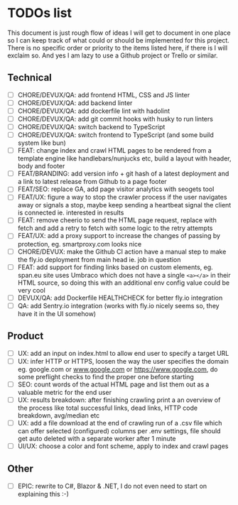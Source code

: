 # TODOs list

This document is just rough flow of ideas I will get to document in one place so I can keep track of what could or should be implemented for this project. There is no specific order or priority to the items listed here, if there is I will exclaim so. And yes I am lazy to use a Github project or Trello or similar.

## Technical

- [ ] CHORE/DEVUX/QA: add frontend HTML, CSS and JS linter
- [ ] CHORE/DEVUX/QA: add backend linter
- [ ] CHORE/DEVUX/QA: add dockerfile lint with hadolint
- [ ] CHORE/DEVUX/QA: add git commit hooks with husky to run linters
- [ ] CHORE/DEVUX/QA: switch backend to TypeScript
- [ ] CHORE/DEVUX/QA: switch frontend to TypeScript (and some build system like bun)
- [ ] FEAT: change index and crawl HTML pages to be rendered from a template engine like handlebars/nunjucks etc, build a layout with header, body and footer
- [ ] FEAT/BRANDING: add version info + git hash of a latest deployment and a link to latest release from Github to a page footer
- [ ] FEAT/SEO: replace GA, add page visitor analytics with seogets tool
- [ ] FEAT/UX: figure a way to stop the crawler process if the user navigates away or signals a stop, maybe keep sending a heartbeat signal the client is connected ie. interested in results
- [ ] FEAT: remove cheerio to send the HTML page request, replace with fetch and add a retry to fetch with some logic to the retry attempts
- [ ] FEAT/UX: add a proxy support to increase the changes of passing by protection, eg. smartproxy.com looks nice
- [ ] CHORE/DEVUX: make the Github CI action have a manual step to make the fly.io deployment from main head ie. job in question
- [ ] FEAT: add support for finding links based on custom elements, eg. span.eu site uses Umbraco which does not have a single `<a></a>` in their HTML source, so doing this with an additional env config value could be very cool
- [ ] DEVUX/QA: add Dockerfile HEALTHCHECK for better fly.io integration
- [ ] QA: add Sentry.io integration (works with fly.io nicely seems so, they have it in the UI somehow)

## Product

- [ ] UX: add an input on index.html to allow end user to specify a target URL
- [ ] UX: infer HTTP or HTTPS, loosen the way the user specifies the domain eg. google.com or www.google.com or https://www.google.com, do some preflight checks to find the proper one before starting
- [ ] SEO: count words of the actual HTML page and list them out as a valuable metric for the end user
- [ ] UX: results breakdown: after finishing crawling print a an overview of the process like total successful links, dead links, HTTP code breakdown, avg/median etc
- [ ] UX: add a file download at the end of crawling run of a .csv file which can offer selected (configured) columns per .env settings, file should get auto deleted with a separate worker after 1 minute
- [ ] UI/UX: choose a color and font scheme, apply to index and crawl pages

## Other

- [ ] EPIC: rewrite to C#, Blazor & .NET, I do not even need to start on explaining this :-)
